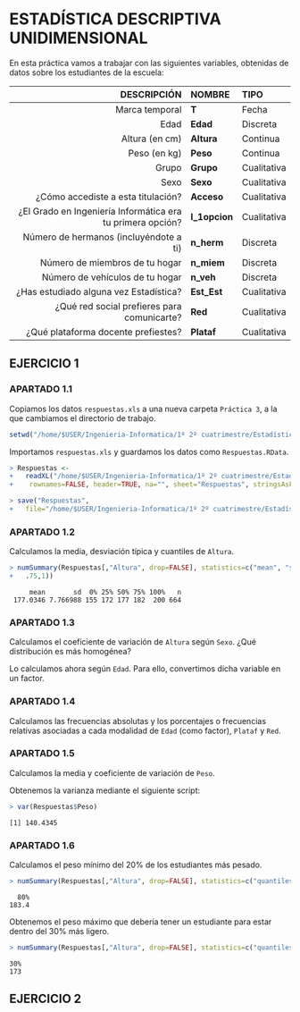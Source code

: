# ESTADÍSTICA DESCRIPTIVA UNIDIMENSIONAL

En esta práctica vamos a trabajar con las siguientes variables, obtenidas de datos sobre los estudiantes de la escuela:

| **DESCRIPCIÓN** | **NOMBRE** | **TIPO** |
| ---: | :--- | :--- |
| Marca temporal | **T** | Fecha |
| Edad | **Edad** | Discreta |
| Altura (en cm) | **Altura** | Continua |
| Peso (en kg) | **Peso** | Continua |
| Grupo | **Grupo** | Cualitativa |
| Sexo | **Sexo** | Cualitativa |
| ¿Cómo accediste a esta titulación? | **Acceso** | Cualitativa |
| ¿El Grado en Ingeniería Informática era tu primera opción? | **I_1opcion** | Cualitativa |
| Número de hermanos (incluyéndote a ti) | **n_herm** | Discreta |
|                             Número de miembros de tu hogar | **n_miem** | Discreta |
|                            Número de vehículos de tu hogar | **n_veh**| Discreta |
|                     ¿Has estudiado alguna vez Estadística? | **Est_Est** | Cualitativa |
| ¿Qué red social prefieres para comunicarte? | **Red** | Cualitativa |
| ¿Qué plataforma docente prefiestes? | **Plataf** | Cualitativa |

## EJERCICIO 1

### APARTADO 1.1

Copiamos los datos `respuestas.xls` a una nueva carpeta `Práctica 3`, a la que cambiamos el directorio de trabajo.

```R
setwd("/home/$USER/Ingenieria-Informatica/1º 2º cuatrimestre/Estadística/Prácticas/Práctica 03")
```

Importamos `respuestas.xls` y guardamos los datos como `Respuestas.RData`.

```R
> Respuestas <- 
+   readXL("/home/$USER/Ingenieria-Informatica/1º 2º cuatrimestre/Estadística/Prácticas/Práctica 03/respuestas.xls",
+    rownames=FALSE, header=TRUE, na="", sheet="Respuestas", stringsAsFactors=TRUE)

> save("Respuestas", 
+   file="/home/$USER/Ingenieria-Informatica/1º 2º cuatrimestre/Estadística/Prácticas/Práctica 03/Respuestas.RData")
```

### APARTADO 1.2

Calculamos la media, desviación típica y cuantiles de `Altura`.

```R
> numSummary(Respuestas[,"Altura", drop=FALSE], statistics=c("mean", "sd", "quantiles"), quantiles=c(0,.25,.5,
+   .75,1))
```
```
     mean       sd  0% 25% 50% 75% 100%   n
 177.0346 7.766988 155 172 177 182  200 664
```

### APARTADO 1.3

Calculamos el coeficiente de variación de `Altura` según `Sexo`. ¿Qué distribución es más homogénea?

Lo calculamos ahora según `Edad`. Para ello, convertimos dicha variable en un factor.

### APARTADO 1.4

Calculamos las frecuencias absolutas y los porcentajes o frecuencias relativas asociadas a cada modalidad de `Edad` (como factor), `Plataf` y `Red`.

### APARTADO 1.5

Calculamos la media y coeficiente de variación de `Peso`.

Obtenemos la varianza mediante el siguiente script:

```R
> var(Respuestas$Peso)
```
```
[1] 140.4345
```

### APARTADO 1.6

Calculamos el peso mínimo del 20% de los estudiantes más pesado.

```R
> numSummary(Respuestas[,"Altura", drop=FALSE], statistics=c("quantiles"), quantiles=c(.8))
```
```
  80% 
183.4
```

Obtenemos el peso máximo que debería tener un estudiante para estar dentro del 30% más ligero.

```R
> numSummary(Respuestas[,"Altura", drop=FALSE], statistics=c("quantiles"), quantiles=c(.3))
```
```
30% 
173
```

## EJERCICIO 2

